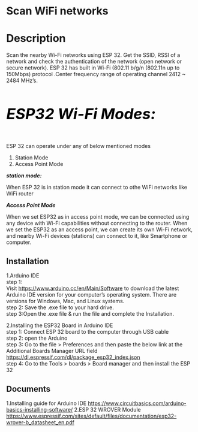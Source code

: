 
# Scan WiFi networks 
# Description
 Scan the nearby Wi-Fi networks using ESP 32. Get the SSID, RSSI of a network 
 and check the authentication of the network (open network or secure network). ESP 32 has built in Wi-Fi (802.11 b/g/n (802.11n up to 150Mbps) protocol .Center frequency range of operating channel 2412 ~ 2484 MHz’s.    
 
<h4 style="color:black;font-size:40px;"> <i><b>ESP32 Wi-Fi Modes:</b></i></h4>

ESP 32 can operate under any of below mentioned modes 
 1. Station Mode 
 2. Access Point Mode 
 
 <b><i>station mode: </i></b>

 When ESP 32 is in station mode it can connect to othe WiFi networks like WiFi router
 
 <b><i>Access Point Mode </i></b>
 
 When we set ESP32 as in access point mode, we can be connected using any device with Wi-Fi capabilities 
 without connecting to the router. When we set the ESP32 as an access point, we can create its own 
Wi-Fi network, and nearby Wi-Fi devices (stations) can connect to it, like Smartphone or computer.



## Installation 
  1.Arduino IDE   
  step 1:          
  Visit https://www.arduino.cc/en/Main/Software  to download the latest Arduino IDE version for your computer’s operating system. There are versions for Windows, Mac, and Linux systems.  
  step 2: Save the .exe file to your hard drive.  
  step 3:Open the .exe file & run the file and complete the Installation.       

  2.Installing the ESP32 Board in Arduino IDE  
   step 1: Connect ESP 32 board to the computer through USB cable  
   step 2: open the Arduino  
   step 3: 	Go to the file >  Preferences and then paste the below link at the Additional Boards Manager URL field
   https://dl.espressif.com/dl/package_esp32_index.json  
   step 4:	Go to the Tools  >  boards  >  Board manager and then install the ESP 32  



  
  


     









## Documents
1.Installing guide for Arduino IDE
          https://www.circuitbasics.com/arduino-basics-installing-software/ 
2.ESP 32 WROVER Module
 https://www.espressif.com/sites/default/files/documentation/esp32-wrover-b_datasheet_en.pdf
